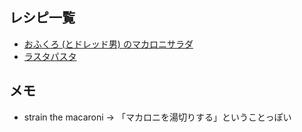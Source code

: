 ## レシピ一覧

* [おふくろ (とドレッド男) のマカロニサラダ](moms-and-the-dreads-mac-salad)
* [ラスタパスタ](rasta-pasta)

## メモ

* strain the macaroni -> 「マカロニを湯切りする」ということっぽい
